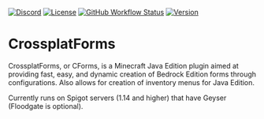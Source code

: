 [![Discord](https://img.shields.io/discord/853331530004299807?color=7289da&label=discord&logo=discord&logoColor=white)](https://discord.gg/M2SvqCu4e9)
[![License](https://img.shields.io/badge/License-GPL-orange)](https://github.com/ProjectG-Plugins/GeyserUpdater/blob/master/LICENSE)
[![GitHub Workflow Status](https://img.shields.io/github/workflow/status/ProjectG-Plugins/CrossplatForms/push-master)](https://github.com/ProjectG-Plugins/CrossplatForms/actions/workflows/push-master.yml)
[![Version](https://img.shields.io/badge/version-0.1.0-blue)](https://github.com/ProjectG-Plugins/CrossplatForms/actions/workflows/push-master.yml)


# CrossplatForms

CrossplatForms, or CForms, is a Minecraft Java Edition plugin aimed at providing fast, easy, and dynamic creation of Bedrock Edition forms through configurations. Also allows for creation of inventory menus for Java Edition.

Currently runs on Spigot servers (1.14 and higher) that have Geyser (Floodgate is optional).
